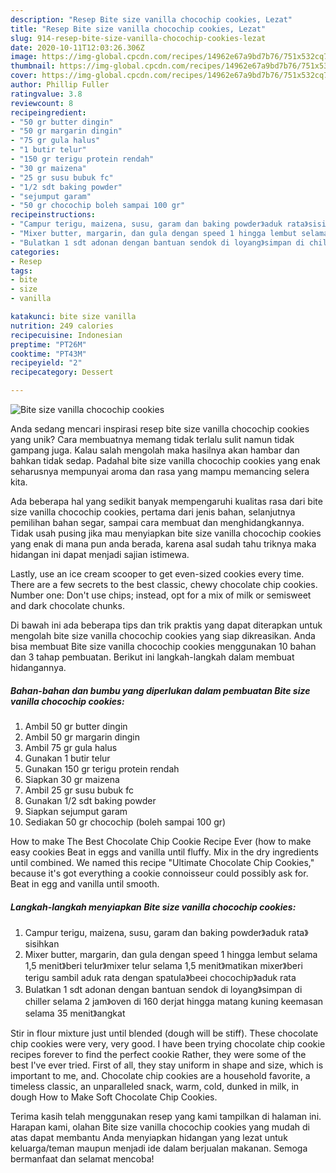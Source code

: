 ```yaml
---
description: "Resep Bite size vanilla chocochip cookies, Lezat"
title: "Resep Bite size vanilla chocochip cookies, Lezat"
slug: 914-resep-bite-size-vanilla-chocochip-cookies-lezat
date: 2020-10-11T12:03:26.306Z
image: https://img-global.cpcdn.com/recipes/14962e67a9bd7b76/751x532cq70/bite-size-vanilla-chocochip-cookies-foto-resep-utama.jpg
thumbnail: https://img-global.cpcdn.com/recipes/14962e67a9bd7b76/751x532cq70/bite-size-vanilla-chocochip-cookies-foto-resep-utama.jpg
cover: https://img-global.cpcdn.com/recipes/14962e67a9bd7b76/751x532cq70/bite-size-vanilla-chocochip-cookies-foto-resep-utama.jpg
author: Phillip Fuller
ratingvalue: 3.8
reviewcount: 8
recipeingredient:
- "50 gr butter dingin"
- "50 gr margarin dingin"
- "75 gr gula halus"
- "1 butir telur"
- "150 gr terigu protein rendah"
- "30 gr maizena"
- "25 gr susu bubuk fc"
- "1/2 sdt baking powder"
- "sejumput garam"
- "50 gr chocochip boleh sampai 100 gr"
recipeinstructions:
- "Campur terigu, maizena, susu, garam dan baking powder》aduk rata》sisihkan"
- "Mixer butter, margarin, dan gula dengan speed 1 hingga lembut selama 1,5 menit》beri telur》mixer telur selama 1,5 menit》matikan mixer》beri terigu sambil aduk rata dengan spatula》beei chocochip》aduk rata"
- "Bulatkan 1 sdt adonan dengan bantuan sendok di loyang》simpan di chiller selama 2 jam》oven di 160 derjat hingga matang kuning keemasan selama 35 menit》angkat"
categories:
- Resep
tags:
- bite
- size
- vanilla

katakunci: bite size vanilla 
nutrition: 249 calories
recipecuisine: Indonesian
preptime: "PT26M"
cooktime: "PT43M"
recipeyield: "2"
recipecategory: Dessert

---
```



![Bite size vanilla chocochip cookies](https://img-global.cpcdn.com/recipes/14962e67a9bd7b76/751x532cq70/bite-size-vanilla-chocochip-cookies-foto-resep-utama.jpg)

Anda sedang mencari inspirasi resep bite size vanilla chocochip cookies yang unik? Cara membuatnya memang tidak terlalu sulit namun tidak gampang juga. Kalau salah mengolah maka hasilnya akan hambar dan bahkan tidak sedap. Padahal bite size vanilla chocochip cookies yang enak seharusnya mempunyai aroma dan rasa yang mampu memancing selera kita.

Ada beberapa hal yang sedikit banyak mempengaruhi kualitas rasa dari bite size vanilla chocochip cookies, pertama dari jenis bahan, selanjutnya pemilihan bahan segar, sampai cara membuat dan menghidangkannya. Tidak usah pusing jika mau menyiapkan bite size vanilla chocochip cookies yang enak di mana pun anda berada, karena asal sudah tahu triknya maka hidangan ini dapat menjadi sajian istimewa.

Lastly, use an ice cream scooper to get even-sized cookies every time. There are a few secrets to the best classic, chewy chocolate chip cookies. Number one: Don&#39;t use chips; instead, opt for a mix of milk or semisweet and dark chocolate chunks.


Di bawah ini ada beberapa tips dan trik praktis yang dapat diterapkan untuk mengolah bite size vanilla chocochip cookies yang siap dikreasikan. Anda bisa membuat Bite size vanilla chocochip cookies menggunakan 10 bahan dan 3 tahap pembuatan. Berikut ini langkah-langkah dalam membuat hidangannya.

<!--inarticleads1-->

##### Bahan-bahan dan bumbu yang diperlukan dalam pembuatan Bite size vanilla chocochip cookies:

1. Ambil 50 gr butter dingin
1. Ambil 50 gr margarin dingin
1. Ambil 75 gr gula halus
1. Gunakan 1 butir telur
1. Gunakan 150 gr terigu protein rendah
1. Siapkan 30 gr maizena
1. Ambil 25 gr susu bubuk fc
1. Gunakan 1/2 sdt baking powder
1. Siapkan sejumput garam
1. Sediakan 50 gr chocochip (boleh sampai 100 gr)


How to make The Best Chocolate Chip Cookie Recipe Ever (how to make easy cookies Beat in eggs and vanilla until fluffy. Mix in the dry ingredients until combined. We named this recipe &#34;Ultimate Chocolate Chip Cookies,&#34; because it&#39;s got everything a cookie connoisseur could possibly ask for. Beat in egg and vanilla until smooth. 

<!--inarticleads2-->

##### Langkah-langkah menyiapkan Bite size vanilla chocochip cookies:

1. Campur terigu, maizena, susu, garam dan baking powder》aduk rata》sisihkan
1. Mixer butter, margarin, dan gula dengan speed 1 hingga lembut selama 1,5 menit》beri telur》mixer telur selama 1,5 menit》matikan mixer》beri terigu sambil aduk rata dengan spatula》beei chocochip》aduk rata
1. Bulatkan 1 sdt adonan dengan bantuan sendok di loyang》simpan di chiller selama 2 jam》oven di 160 derjat hingga matang kuning keemasan selama 35 menit》angkat


Stir in flour mixture just until blended (dough will be stiff). These chocolate chip cookies were very, very good. I have been trying chocolate chip cookie recipes forever to find the perfect cookie Rather, they were some of the best I&#39;ve ever tried. First of all, they stay uniform in shape and size, which is important to me, and. Chocolate chip cookies are a household favorite, a timeless classic, an unparalleled snack, warm, cold, dunked in milk, in dough How to Make Soft Chocolate Chip Cookies. 

Terima kasih telah menggunakan resep yang kami tampilkan di halaman ini. Harapan kami, olahan Bite size vanilla chocochip cookies yang mudah di atas dapat membantu Anda menyiapkan hidangan yang lezat untuk keluarga/teman maupun menjadi ide dalam berjualan makanan. Semoga bermanfaat dan selamat mencoba!
